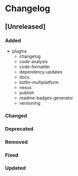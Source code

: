 # Changelog

## [Unreleased]

### Added

- plugins
    - changelog
    - code-analysis
    - code-formatter
    - dependency-updates
    - docs
    - kotlin-multiplatform
    - nexus
    - publish
    - readme-badges-generator
    - versioning

### Changed

### Deprecated

### Removed

### Fixed

### Updated
